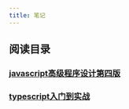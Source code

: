 ```yaml
---
title: 笔记
---
```

## 阅读目录

### [javascript高级程序设计第四版](./professionalJavascript4)
### [typescript入门到实战](./typescriptEntry)